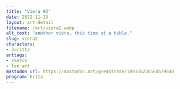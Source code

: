 ```yaml
---
title: "Viera #2"
date: 2022-11-16
layout: art-detail
filename: /art/viera2.webp
alt_text: "another viera, this time at a table."
slug: viera2
characters:
- Juritta
arttags:
- sketch
- fan art
mastodon_url: https://mastodon.art/@redstrate/109355236564579640
program: Krita
---
```

